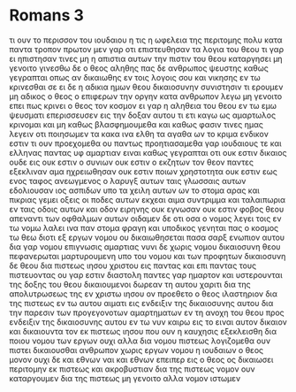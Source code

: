 # Romans 3
τι ουν το περισσον του ιουδαιου η τις η ωφελεια της περιτομης
πολυ κατα παντα τροπον πρωτον μεν γαρ οτι επιστευθησαν τα λογια του θεου
τι γαρ ει ηπιστησαν τινες μη η απιστια αυτων την πιστιν του θεου καταργησει 
μη γενοιτο γινεσθω δε ο θεος αληθης πας δε ανθρωπος ψευστης καθως γεγραπται οπως αν δικαιωθης εν τοις λογοις σου και νικησης εν τω κρινεσθαι σε
ει δε η αδικια ημων θεου δικαιοσυνην συνιστησιν τι ερουμεν μη αδικος ο θεος ο επιφερων την οργην κατα ανθρωπον λεγω
μη γενοιτο επει πως κρινει ο θεος τον κοσμον
ει γαρ η αληθεια του θεου εν τω εμω ψευσματι επερισσευσεν εις την δοξαν αυτου τι ετι καγω ως αμαρτωλος κρινομαι
και μη καθως βλασφημουμεθα και καθως φασιν τινες ημας λεγειν οτι ποιησωμεν τα κακα ινα ελθη τα αγαθα ων το κριμα ενδικον εστιν
τι ουν προεχομεθα ου παντως προητιασαμεθα γαρ ιουδαιους τε και ελληνας παντας υφ αμαρτιαν ειναι
καθως γεγραπται οτι ουκ εστιν δικαιος ουδε εις
ουκ εστιν ο συνιων ουκ εστιν ο εκζητων τον θεον
παντες εξεκλιναν αμα ηχρειωθησαν ουκ εστιν ποιων χρηστοτητα ουκ εστιν εως ενος
ταφος ανεωγμενος ο λαρυγξ αυτων ταις γλωσσαις αυτων εδολιουσαν ιος ασπιδων υπο τα χειλη αυτων
ων το στομα αρας και πικριας γεμει
οξεις οι ποδες αυτων εκχεαι αιμα
συντριμμα και ταλαιπωρια εν ταις οδοις αυτων
και οδον ειρηνης ουκ εγνωσαν
ουκ εστιν φοβος θεου απεναντι των οφθαλμων αυτων
οιδαμεν δε οτι οσα ο νομος λεγει τοις εν τω νομω λαλει ινα παν στομα φραγη και υποδικος γενηται πας ο κοσμος τω θεω
διοτι εξ εργων νομου ου δικαιωθησεται πασα σαρξ ενωπιον αυτου δια γαρ νομου επιγνωσις αμαρτιας
νυνι δε χωρις νομου δικαιοσυνη θεου πεφανερωται μαρτυρουμενη υπο του νομου και των προφητων
δικαιοσυνη δε θεου δια πιστεως ιησου χριστου εις παντας και επι παντας τους πιστευοντας ου γαρ εστιν διαστολη
παντες γαρ ημαρτον και υστερουνται της δοξης του θεου
δικαιουμενοι δωρεαν τη αυτου χαριτι δια της απολυτρωσεως της εν χριστω ιησου
ον προεθετο ο θεος ιλαστηριον δια της πιστεως εν τω αυτου αιματι εις ενδειξιν της δικαιοσυνης αυτου δια την παρεσιν των προγεγονοτων αμαρτηματων
εν τη ανοχη του θεου προς ενδειξιν της δικαιοσυνης αυτου εν τω νυν καιρω εις το ειναι αυτον δικαιον και δικαιουντα τον εκ πιστεως ιησου
που ουν η καυχησις εξεκλεισθη δια ποιου νομου των εργων ουχι αλλα δια νομου πιστεως
λογιζομεθα ουν πιστει δικαιουσθαι ανθρωπον χωρις εργων νομου
η ιουδαιων ο θεος μονον ουχι δε και εθνων ναι και εθνων
επειπερ εις ο θεος ος δικαιωσει περιτομην εκ πιστεως και ακροβυστιαν δια της πιστεως
νομον ουν καταργουμεν δια της πιστεως μη γενοιτο αλλα νομον ιστωμεν
